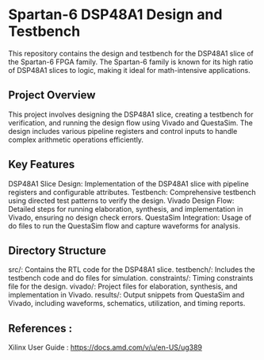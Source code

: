 # Spartan-6 DSP48A1 Design and Testbench
This repository contains the design and testbench for the DSP48A1 slice of the Spartan-6 FPGA family. The Spartan-6 family is known for its high ratio of DSP48A1 slices to logic, making it ideal for math-intensive applications.

## Project Overview
This project involves designing the DSP48A1 slice, creating a testbench for verification, and running the design flow using Vivado and QuestaSim. The design includes various pipeline registers and control inputs to handle complex arithmetic operations efficiently.

## Key Features
DSP48A1 Slice Design: Implementation of the DSP48A1 slice with pipeline registers and configurable attributes.
Testbench: Comprehensive testbench using directed test patterns to verify the design.
Vivado Design Flow: Detailed steps for running elaboration, synthesis, and implementation in Vivado, ensuring no design check errors.
QuestaSim Integration: Usage of do files to run the QuestaSim flow and capture waveforms for analysis.

## Directory Structure
src/: Contains the RTL code for the DSP48A1 slice.
testbench/: Includes the testbench code and do files for simulation.
constraints/: Timing constraints file for the design.
vivado/: Project files for elaboration, synthesis, and implementation in Vivado.
results/: Output snippets from QuestaSim and Vivado, including waveforms, schematics, utilization, and timing reports.

## References :
Xilinx User Guide : https://docs.amd.com/v/u/en-US/ug389
